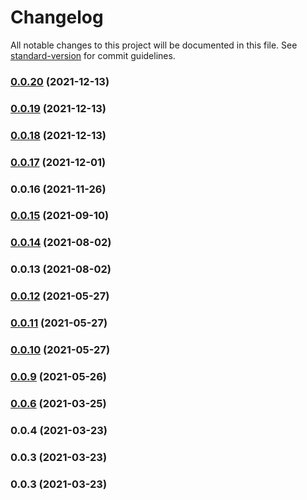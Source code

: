 # Changelog

All notable changes to this project will be documented in this file. See [standard-version](https://github.com/conventional-changelog/standard-version) for commit guidelines.

### [0.0.20](https://github.com/fe-admin/fe-admin-component/compare/v0.0.19...v0.0.20) (2021-12-13)

### [0.0.19](https://github.com/fe-admin/fe-admin-component/compare/v0.0.18...v0.0.19) (2021-12-13)

### [0.0.18](https://github.com/fe-admin/fe-admin-component/compare/v0.0.17...v0.0.18) (2021-12-13)

### [0.0.17](https://github.com/fe-admin/fe-admin-component/compare/v0.0.16...v0.0.17) (2021-12-01)

### 0.0.16 (2021-11-26)

### [0.0.15](https://github.com/fe-admin/fe-admin-component/compare/v0.0.14...v0.0.15) (2021-09-10)

### [0.0.14](https://github.com/fe-admin/fe-admin-component/compare/v0.0.13...v0.0.14) (2021-08-02)

### 0.0.13 (2021-08-02)

### [0.0.12](https://github.com/fe-admin/fe-admin-component/compare/v0.0.11...v0.0.12) (2021-05-27)

### [0.0.11](https://github.com/fe-admin/fe-admin-component/compare/v0.0.10...v0.0.11) (2021-05-27)

### [0.0.10](https://github.com/fe-admin/fe-admin-component/compare/v0.0.9...v0.0.10) (2021-05-27)

### [0.0.9](https://github.com/fe-admin/fe-admin-component/compare/v0.0.6...v0.0.9) (2021-05-26)

### [0.0.6](https://github.com/fe-admin/fe-admin-component/compare/v0.0.4...v0.0.6) (2021-03-25)

### 0.0.4 (2021-03-23)

### 0.0.3 (2021-03-23)

### 0.0.3 (2021-03-23)

